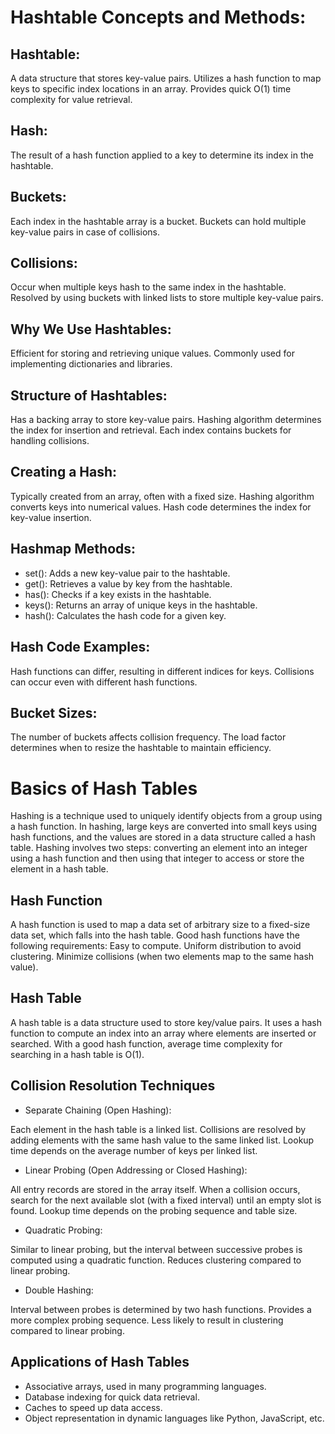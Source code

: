  # Hashtable Concepts and Methods:

## Hashtable:

A data structure that stores key-value pairs.
Utilizes a hash function to map keys to specific index locations in an array.
Provides quick O(1) time complexity for value retrieval.
## Hash:

The result of a hash function applied to a key to determine its index in the hashtable.
## Buckets:

Each index in the hashtable array is a bucket.
Buckets can hold multiple key-value pairs in case of collisions.
## Collisions:

Occur when multiple keys hash to the same index in the hashtable.
Resolved by using buckets with linked lists to store multiple key-value pairs.
## Why We Use Hashtables:

Efficient for storing and retrieving unique values.
Commonly used for implementing dictionaries and libraries.
## Structure of Hashtables:

Has a backing array to store key-value pairs.
Hashing algorithm determines the index for insertion and retrieval.
Each index contains buckets for handling collisions.
## Creating a Hash:

Typically created from an array, often with a fixed size.
Hashing algorithm converts keys into numerical values.
Hash code determines the index for key-value insertion.
## Hashmap Methods:

- set(): Adds a new key-value pair to the hashtable.
- get(): Retrieves a value by key from the hashtable.
- has(): Checks if a key exists in the hashtable.
- keys(): Returns an array of unique keys in the hashtable.
- hash(): Calculates the hash code for a given key.
## Hash Code Examples:

Hash functions can differ, resulting in different indices for keys.
Collisions can occur even with different hash functions.

## Bucket Sizes:

The number of buckets affects collision frequency.
The load factor determines when to resize the hashtable to maintain efficiency.
# Basics of Hash Tables

Hashing is a technique used to uniquely identify objects from a group using a hash function.
In hashing, large keys are converted into small keys using hash functions, and the values are stored in a data structure called a hash table.
Hashing involves two steps: converting an element into an integer using a hash function and then using that integer to access or store the element in a hash table.
## Hash Function

A hash function is used to map a data set of arbitrary size to a fixed-size data set, which falls into the hash table.
Good hash functions have the following requirements:
Easy to compute.
Uniform distribution to avoid clustering.
Minimize collisions (when two elements map to the same hash value).
## Hash Table

A hash table is a data structure used to store key/value pairs.
It uses a hash function to compute an index into an array where elements are inserted or searched.
With a good hash function, average time complexity for searching in a hash table is O(1).
## Collision Resolution Techniques

- Separate Chaining (Open Hashing):

Each element in the hash table is a linked list.
Collisions are resolved by adding elements with the same hash value to the same linked list.
Lookup time depends on the average number of keys per linked list.
- Linear Probing (Open Addressing or Closed Hashing):

All entry records are stored in the array itself.
When a collision occurs, search for the next available slot (with a fixed interval) until an empty slot is found.
Lookup time depends on the probing sequence and table size.
- Quadratic Probing:

Similar to linear probing, but the interval between successive probes is computed using a quadratic function.
Reduces clustering compared to linear probing.
- Double Hashing:

Interval between probes is determined by two hash functions.
Provides a more complex probing sequence.
Less likely to result in clustering compared to linear probing.
## Applications of Hash Tables

- Associative arrays, used in many programming languages.
- Database indexing for quick data retrieval.
- Caches to speed up data access.
- Object representation in dynamic languages like Python, JavaScript, etc.